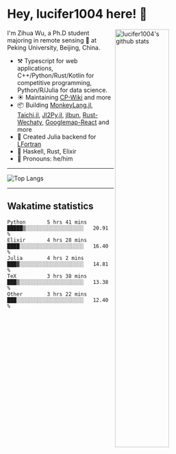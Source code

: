# Hey, lucifer1004 here! :wave:

<img width="50%" align="right" alt="lucifer1004's github stats" src="https://github-readme-stats.vercel.app/api?username=lucifer1004&show_icons=true">

I'm Zihua Wu, a Ph.D student majoring in remote sensing :satellite: at Peking University, Beijing, China.

- :hammer_and_pick: Typescript for web applications, C++/Python/Rust/Kotlin for competitive programming, Python/R/Julia for data science.
- :sunny: Maintaining [CP-Wiki](https://cp-wiki.vercel.app) and more 
- :package: Building [MonkeyLang.jl](https://github.com/lucifer1004/MonkeyLang.jl), [Taichi.jl](https://github.com/lucifer1004/Taichi.jl), [Jl2Py.jl](https://github.com/lucifer1004/Jl2Py.jl), [jlbun](https://github.com/lucifer1004/jlbun), [Rust-Wechaty](https://github.com/wechaty/rust-wechaty), [Googlemap-React](https://github.com/googlemap-react/googlemap-react) and more
- :sparkler: Created Julia backend for [LFortran](https://github.com/lfortran/lfortran)
- :seedling: Haskell, Rust, Elixir
- :man: Pronouns: he/him

---

![Top Langs](https://github-readme-stats.vercel.app/api/top-langs/?username=lucifer1004&layout=compact)

---

## Wakatime statistics

<!--START_SECTION:waka-->

```text
Python       5 hrs 41 mins   █████▒░░░░░░░░░░░░░░░░░░░   20.91 %
Elixir       4 hrs 28 mins   ████░░░░░░░░░░░░░░░░░░░░░   16.40 %
Julia        4 hrs 2 mins    ███▓░░░░░░░░░░░░░░░░░░░░░   14.81 %
TeX          3 hrs 38 mins   ███▒░░░░░░░░░░░░░░░░░░░░░   13.38 %
Other        3 hrs 22 mins   ███░░░░░░░░░░░░░░░░░░░░░░   12.40 %
```

<!--END_SECTION:waka-->
